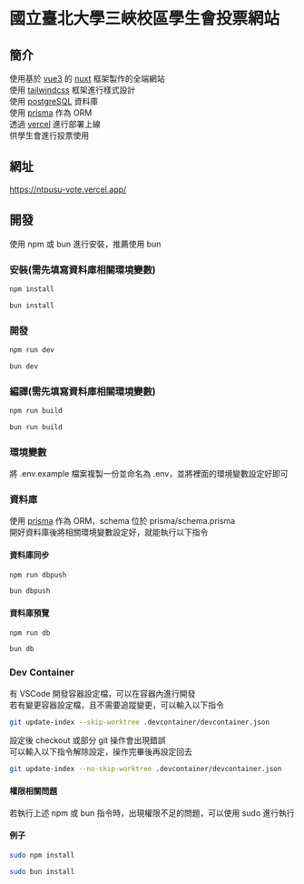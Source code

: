 # 國立臺北大學三峽校區學生會投票網站

## 簡介

使用基於 [vue3](https://vuejs.org/) 的 [nuxt](https://nuxt.com/) 框架製作的全端網站\
使用 [tailwindcss](https://tailwindcss.com/) 框架進行樣式設計\
使用 [postgreSQL](https://www.postgresql.org/) 資料庫\
使用 [prisma](https://www.prisma.io/) 作為 ORM\
透過 [vercel](https://vercel.com/) 進行部署上線\
供學生會進行投票使用

## 網址

https://ntpusu-vote.vercel.app/

## 開發

使用 npm 或 bun 進行安裝，推薦使用 bun

### 安裝(需先填寫資料庫相關環境變數)

```bash
npm install
```

```bash
bun install
```

### 開發

```bash
npm run dev
```

```bash
bun dev
```

### 編譯(需先填寫資料庫相關環境變數)

```bash
npm run build
```

```bash
bun run build
```

### 環境變數

將 .env.example 檔案複製一份並命名為 .env，並將裡面的環境變數設定好即可

### 資料庫

使用 [prisma](https://www.prisma.io/) 作為 ORM，schema 位於 prisma/schema.prisma\
開好資料庫後將相關環境變數設定好，就能執行以下指令

#### 資料庫同步

```bash
npm run dbpush
```

```bash
bun dbpush
```

#### 資料庫預覽

```bash
npm run db
```

```bash
bun db
```

### Dev Container

有 VSCode 開發容器設定檔，可以在容器內進行開發\
若有變更容器設定檔，且不需要追蹤變更，可以輸入以下指令

```bash
git update-index --skip-worktree .devcontainer/devcontainer.json
```

設定後 checkout 或部分 git 操作會出現錯誤\
可以輸入以下指令解除設定，操作完畢後再設定回去

```bash
git update-index --no-skip-worktree .devcontainer/devcontainer.json
```

#### 權限相關問題

若執行上述 npm 或 bun 指令時，出現權限不足的問題，可以使用 sudo 進行執行

#### 例子
```bash
sudo npm install
```

```bash
sudo bun install
```
